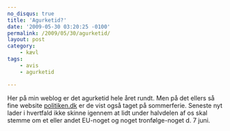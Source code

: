 ```yaml
---
no_disqus: true
title: 'Agurketid?'
date: '2009-05-30 03:20:25 -0100'
permalink: /2009/05/30/agurketid/
layout: post
category:
    - kævl
tags:
    - avis
    - agurketid

---
```

Her på min weblog er det agurketid hele året rundt. Men på det ellers så fine website [politiken.dk](http://politiken.dk) er de vist også taget på sommerferie. Seneste nyt lader i hvertfald ikke skinne igennem at lidt under halvdelen af os skal stemme om et eller andet EU-noget og noget tronfølge-noget d. 7 juni.  

<amp-img alt="Agurketid"
  src="{{ site.baseurl }}{% link assets/post-images/agurketid.png %}"
  width="433"
  height="36"></amp-img>
